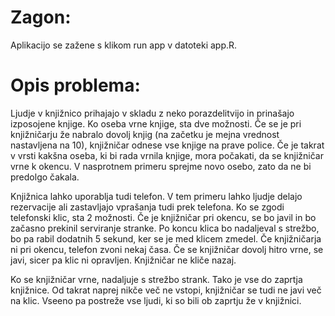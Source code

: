 # Zagon:
Aplikacijo se zažene s klikom run app v datoteki app.R.

# Opis problema: 
Ljudje v knjižnico prihajajo v skladu z neko porazdelitvijo in prinašajo izposojene knjige. Ko oseba vrne knjige, sta dve možnosti. Če se je pri knjižničarju že nabralo dovolj knjig (na začetku je mejna vrednost nastavljena na 10), knjižničar odnese vse knjige na prave police. Če je takrat v vrsti kakšna oseba, ki bi rada vrnila knjige, mora počakati, da se knjižničar vrne k okencu. 
V nasprotnem primeru sprejme novo osebo, zato da ne bi predolgo čakala. 

Knjižnica lahko uporablja tudi telefon. V tem primeru lahko ljudje delajo rezervacije ali zastavljajo vprašanja tudi prek telefona. Ko se zgodi telefonski klic, sta 2 možnosti. Če je knjižničar pri okencu, se bo javil in bo začasno prekinil serviranje stranke. Po koncu klica bo nadaljeval s strežbo, bo pa rabil dodatnih 5 sekund, ker se je med klicem zmedel. Če knjižničarja ni pri okencu, telefon zvoni nekaj časa. Če se knjižničar dovolj hitro vrne, se javi, sicer pa klic ni opravljen. Knjižničar ne kliče nazaj. 

Ko se knjižničar vrne, nadaljuje s strežbo strank. Tako je vse do zaprtja knjižnice. Od takrat naprej nikče več ne vstopi, knjižničar se tudi ne javi več na klic. Vseeno pa postreže vse ljudi, ki so bili ob zaprtju že v knjižnici.

